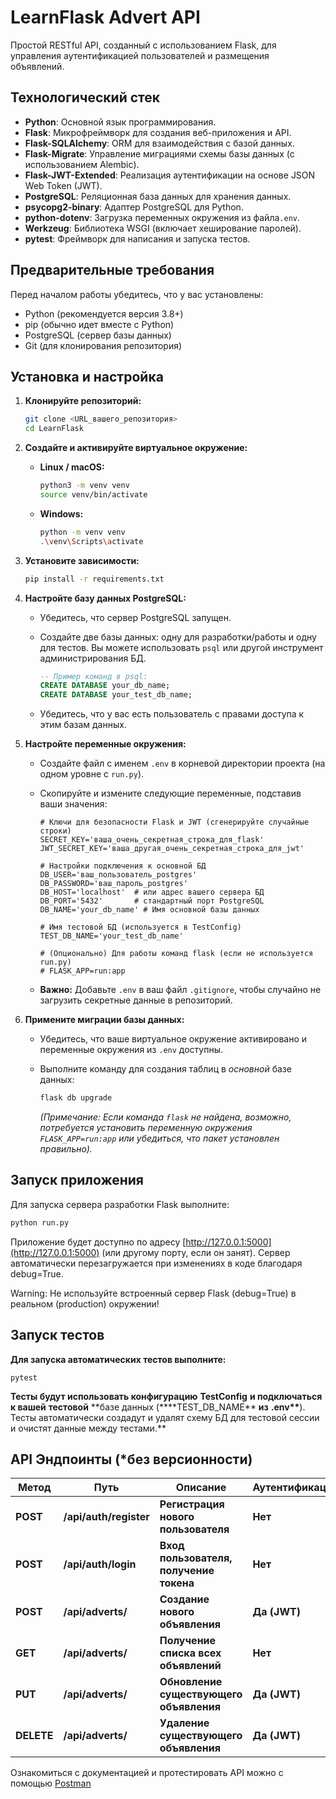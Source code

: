 # LearnFlask Advert API

Простой RESTful API, созданный с использованием Flask, для управления аутентификацией пользователей и размещения объявлений.

## Технологический стек

- **Python**: Основной язык программирования.
- **Flask**: Микрофреймворк для создания веб-приложения и API.
- **Flask-SQLAlchemy**: ORM для взаимодействия с базой данных.
- **Flask-Migrate**: Управление миграциями схемы базы данных (с использованием Alembic).
- **Flask-JWT-Extended**: Реализация аутентификации на основе JSON Web Token (JWT).
- **PostgreSQL**: Реляционная база данных для хранения данных.
- **psycopg2-binary**: Адаптер PostgreSQL для Python.
- **python-dotenv**: Загрузка переменных окружения из файла`.env`.
- **Werkzeug**: Библиотека WSGI (включает хеширование паролей).
- **pytest**: Фреймворк для написания и запуска тестов.

## Предварительные требования

Перед началом работы убедитесь, что у вас установлены:

- Python (рекомендуется версия 3.8+)
- pip (обычно идет вместе с Python)
- PostgreSQL (сервер базы данных)
- Git (для клонирования репозитория)

## Установка и настройка

1. **Клонируйте репозиторий:**

   ```bash
   git clone <URL_вашего_репозитория>
   cd LearnFlask
   ```
2. **Создайте и активируйте виртуальное окружение:**

   - **Linux / macOS:**

     ```bash
     python3 -m venv venv
     source venv/bin/activate
     ```
   - **Windows:**

     ```bash
     python -m venv venv
     .\venv\Scripts\activate
     ```
3. **Установите зависимости:**

   ```bash
   pip install -r requirements.txt
   ```
4. **Настройте базу данных PostgreSQL:**

   - Убедитесь, что сервер PostgreSQL запущен.
   - Создайте две базы данных: одну для разработки/работы и одну для тестов. Вы можете использовать `psql` или другой инструмент администрирования БД.

     ```sql
     -- Пример команд в psql:
     CREATE DATABASE your_db_name;
     CREATE DATABASE your_test_db_name;
     ```
   - Убедитесь, что у вас есть пользователь с правами доступа к этим базам данных.
5. **Настройте переменные окружения:**

   - Создайте файл с именем `.env` в корневой директории проекта (на одном уровне с `run.py`).
   - Скопируйте и измените следующие переменные, подставив ваши значения:

     ```dotenv
     # Ключи для безопасности Flask и JWT (сгенерируйте случайные строки)
     SECRET_KEY='ваша_очень_секретная_строка_для_flask'
     JWT_SECRET_KEY='ваша_другая_очень_секретная_строка_для_jwt'

     # Настройки подключения к основной БД
     DB_USER='ваш_пользователь_postgres'
     DB_PASSWORD='ваш_пароль_postgres'
     DB_HOST='localhost'  # или адрес вашего сервера БД
     DB_PORT='5432'       # стандартный порт PostgreSQL
     DB_NAME='your_db_name' # Имя основной базы данных

     # Имя тестовой БД (используется в TestConfig)
     TEST_DB_NAME='your_test_db_name'

     # (Опционально) Для работы команд flask (если не используется run.py)
     # FLASK_APP=run:app
     ```
   - **Важно:** Добавьте `.env` в ваш файл `.gitignore`, чтобы случайно не загрузить секретные данные в репозиторий.
6. **Примените миграции базы данных:**

   - Убедитесь, что ваше виртуальное окружение активировано и переменные окружения из `.env` доступны.
   - Выполните команду для создания таблиц в _основной_ базе данных:

     ```bash
     flask db upgrade
     ```

     _(Примечание: Если команда `flask` не найдена, возможно, потребуется установить переменную окружения `FLASK_APP=run:app` или убедиться, что пакет установлен правильно)._

## Запуск приложения

Для запуска сервера разработки Flask выполните:

```bash
python run.py
```

Приложение будет доступно по адресу [http://127.0.0.1:5000](http://127.0.0.1:5000) (или другому порту, если он занят). Сервер автоматически перезагружается при изменениях в коде благодаря debug=True.

Warning: Не используйте встроенный сервер Flask (debug=True) в реальном (production) окружении!

## **Запуск тестов**

**Для запуска автоматических тестов выполните:**

```
pytest
```

**Тесты будут использовать конфигурацию** **TestConfig** **и подключаться к вашей** **тестовой** **базе данных (\*\***TEST_DB_NAME\*\* **из** **.env\*\***). Тесты автоматически создадут и удалят схему БД для тестовой сессии и очистят данные между тестами.\*\*

## **API Эндпоинты** (\*без версионности)


| **Метод** | **Путь**           | **Описание**                                                     | **Аутентификация** |
| ---------------- | ------------------------ | -------------------------------------------------------------------------- | ---------------------------------- |
| **POST**       | **/api/auth/register** | **Регистрация нового пользователя**         | **Нет**                       |
| **POST**       | **/api/auth/login**    | **Вход пользователя, получение токена**   | **Нет**                       |
| **POST**       | **/api/adverts/**      | **Создание нового объявления**                   | **Да (JWT)**                   |
| **GET**        | **/api/adverts/**      | **Получение списка всех объявлений**        | **Нет**                       |
| **PUT**        | **/api/adverts/**      | **Обновление существующего объявления** | **Да (JWT)**                   |
| **DELETE**     | **/api/adverts/**      | **Удаление существующего объявления**     | **Да (JWT)**                   |

Ознакомиться с документацией и протестировать API можно с помощью [Postman](https://bold-astronaut-977939-2110.postman.co/workspace/%D1%82%D0%B5%D1%81%D1%82%D0%BE%D0%B2%D0%B0%D1%8F-%D0%BA%D0%BE%D0%BC%D0%B0%D0%BD%D0%B4%D0%B0-Workspace~1c03f5ee-9ced-48e9-8fd8-011c1a93ffca/collection/42519970-c5c31904-1086-4148-861e-328e34b4f786?action=share&creator=42519970)
